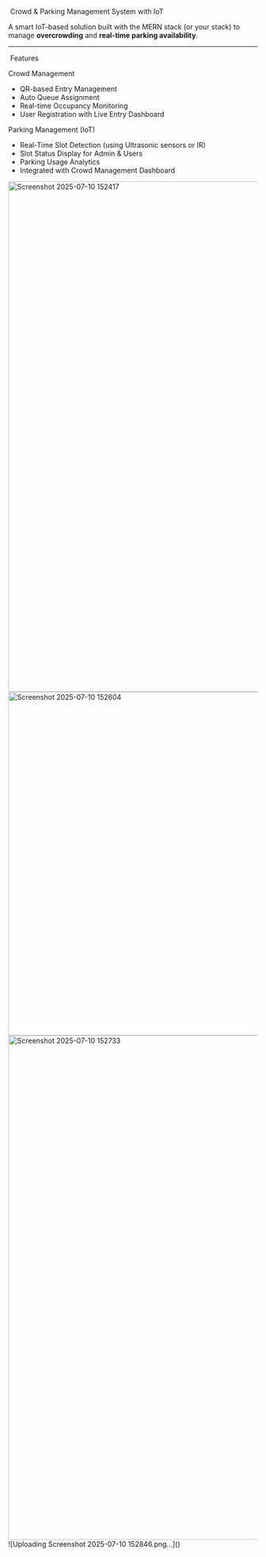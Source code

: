  Crowd & Parking Management System with IoT 

A smart IoT-based solution built with the MERN stack (or your stack) to manage **overcrowding** and **real-time parking availability**.

---

 Features

Crowd Management
- QR-based Entry Management
- Auto Queue Assignment
- Real-time Occupancy Monitoring
- User Registration with Live Entry Dashboard

Parking Management (IoT)
- Real-Time Slot Detection (using Ultrasonic sensors or IR)
- Slot Status Display for Admin & Users
- Parking Usage Analytics
- Integrated with Crowd Management Dashboard

<img width="1894" height="1028" alt="Screenshot 2025-07-10 152417" src="https://github.com/user-attachments/assets/51e269bc-6b9c-4cce-b51b-445ad927d89d" />

<img width="1884" height="692" alt="Screenshot 2025-07-10 152604" src="https://github.com/user-attachments/assets/e9ee8d7a-a24c-49b3-bdf7-be96ff09e7ff" />
<img width="1633" height="1016" alt="Screenshot 2025-07-10 152733" src="https://github.com/user-attachments/assets/6c0c6d96-db29-412e-ac29-6ccaa4fb6847" />
![Uploading Screenshot 2025-07-10 152846.png…]()
